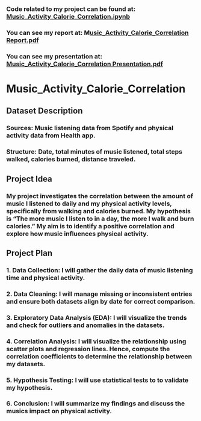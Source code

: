 ### Code related to my project can be found at: [Music_Activity_Calorie_Correlation.ipynb](https://github.com/Simayreel/Music_Activity_Calorie_Correlation/blob/main/Music_Activity_Calorie_Correlation.ipynb)
### You can see my report at: M[usic_Activity_Calorie_Correlation Report.pdf](https://github.com/Simayreel/Music_Activity_Calorie_Correlation/blob/main/Music_Activity_Calorie_Correlation%20Report.pdf)
### You can see my presentation at: [Music_Activity_Calorie_Correlation Presentation.pdf](https://github.com/Simayreel/Music_Activity_Calorie_Correlation/blob/main/Music_Activity_Calorie_Correlation%20Presentation.pdf)

# Music_Activity_Calorie_Correlation
## Dataset Description
### Sources: Music listening data from Spotify and physical activity data from Health app.
### Structure: Date, total minutes of music listened, total steps walked, calories burned, distance traveled. 
## Project Idea
### My project investigates the correlation between the amount of music I listened to daily and my physical activity levels, specifically from walking and calories burned. My hypothesis is “The more music I listen to in a day, the more I walk and burn calories.” My aim is to identify a positive correlation and explore how music influences physical activity.
## Project Plan
### 1. Data Collection: I will gather the daily data of music listening time and physical activity. 
### 2. Data Cleaning: I will manage missing or inconsistent entries and ensure both datasets align by date for correct comparison. 
### 3. Exploratory Data Analysis (EDA): I will visualize the trends and check for outliers and anomalies in the datasets.
### 4. Correlation Analysis: I will visualize the relationship using scatter plots and regression lines. Hence, compute the correlation coefficients to determine the relationship between my datasets. 
### 5. Hypothesis Testing: I will use statistical tests to to validate my hypothesis. 
### 6. Conclusion: I will summarize my findings and discuss the musics impact on physical activity.
